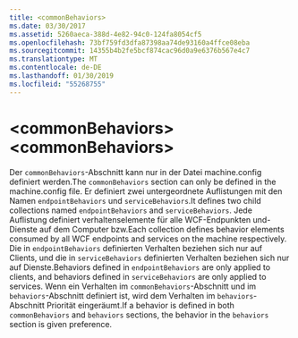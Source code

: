 ```yaml
---
title: <commonBehaviors>
ms.date: 03/30/2017
ms.assetid: 5260aeca-388d-4e82-94c0-124fa8054cf5
ms.openlocfilehash: 73bf759fd3dfa87398aa74de93160a4ffce08eba
ms.sourcegitcommit: 14355b4b2fe5bcf874cac96d0a9e6376b567e4c7
ms.translationtype: MT
ms.contentlocale: de-DE
ms.lasthandoff: 01/30/2019
ms.locfileid: "55268755"
---
```

# <a name="commonbehaviors"></a><span data-ttu-id="602ea-101">\<commonBehaviors></span><span class="sxs-lookup"><span data-stu-id="602ea-101">\<commonBehaviors></span></span>
<span data-ttu-id="602ea-102">Der `commonBehaviors`-Abschnitt kann nur in der Datei machine.config definiert werden.</span><span class="sxs-lookup"><span data-stu-id="602ea-102">The `commonBehaviors` section can only be defined in the machine.config file.</span></span> <span data-ttu-id="602ea-103">Er definiert zwei untergeordnete Auflistungen mit den Namen `endpointBehaviors` und `serviceBehaviors`.</span><span class="sxs-lookup"><span data-stu-id="602ea-103">It defines two child collections named `endpointBehaviors` and `serviceBehaviors`.</span></span>  <span data-ttu-id="602ea-104">Jede Auflistung definiert verhaltenselemente für alle WCF-Endpunkten und-Dienste auf dem Computer bzw.</span><span class="sxs-lookup"><span data-stu-id="602ea-104">Each collection defines behavior elements consumed by all WCF endpoints and services on the machine respectively.</span></span> <span data-ttu-id="602ea-105">Die in `endpointBehaviors` definierten Verhalten beziehen sich nur auf Clients, und die in `serviceBehaviors` definierten Verhalten beziehen sich nur auf Dienste.</span><span class="sxs-lookup"><span data-stu-id="602ea-105">Behaviors defined in `endpointBehaviors` are only applied to clients, and behaviors defined in `serviceBehaviors` are only applied to services.</span></span> <span data-ttu-id="602ea-106">Wenn ein Verhalten im `commonBehaviors`-Abschnitt und im `behaviors`-Abschnitt definiert ist, wird dem Verhalten im `behaviors`-Abschnitt Priorität eingeräumt.</span><span class="sxs-lookup"><span data-stu-id="602ea-106">If a behavior is defined in both `commonBehaviors` and `behaviors` sections, the behavior in the `behaviors` section is given preference.</span></span>
